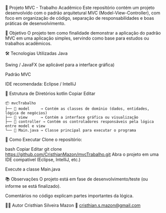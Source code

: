 🧩 Projeto MVC - Trabalho Acadêmico
Este repositório contém um projeto desenvolvido com o padrão arquitetural MVC (Model-View-Controller), com foco em organização de código, separação de responsabilidades e boas práticas de desenvolvimento.

📌 Objetivo
O projeto tem como finalidade demonstrar a aplicação do padrão MVC em uma aplicação simples, servindo como base para estudos ou trabalhos acadêmicos.

🛠️ Tecnologias Utilizadas
Java

Swing / JavaFX (se aplicável para a interface gráfica)

Padrão MVC

IDE recomendada: Eclipse / IntelliJ

📁 Estrutura de Diretórios
kotlin
Copiar
Editar

```text
📦 mvcTrabalho
├── 📁 model     → Contém as classes de domínio (dados, entidades, lógica de negócios)
├── 📁 view      → Contém a interface gráfica ou visualização
├── 📁 controller → Contém os controladores responsáveis pela lógica entre model e view
└── 📄 Main.java → Classe principal para executar o programa
```

🚀 Como Executar
Clone o repositório:

bash
Copiar
Editar
git clone https://github.com/CristhianMazon/mvcTrabalho.git
Abra o projeto em uma IDE compatível (Eclipse, IntelliJ, etc.)

Execute a classe Main.java

📚 Observações
O projeto está em fase de desenvolvimento/teste (ou informe se está finalizado).

Comentários no código explicam partes importantes da lógica.

🧑‍💻 Autor
Cristhian Silveira Mazon
📧 cristhian.s.mazon@gmail.com


